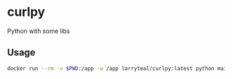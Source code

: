 # curlpy
Python with some libs

## Usage
```bash
docker run --rm -v $PWD:/app -w /app larryteal/curlpy:latest python main.py
```
